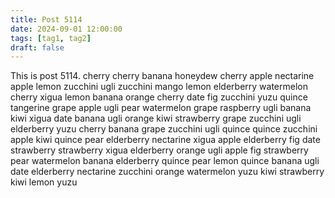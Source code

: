```yaml
---
title: Post 5114
date: 2024-09-01 12:00:00
tags: [tag1, tag2]
draft: false
---
```

This is post 5114.
cherry
cherry
banana
honeydew
cherry
apple
nectarine
apple
lemon
zucchini
ugli
zucchini
mango
lemon
elderberry
watermelon
cherry
xigua
lemon
banana
orange
cherry
date
fig
zucchini
yuzu
quince
tangerine
grape
apple
ugli
pear
watermelon
grape
raspberry
ugli
banana
kiwi
xigua
date
banana
ugli
orange
kiwi
strawberry
grape
zucchini
ugli
elderberry
yuzu
cherry
banana
grape
zucchini
ugli
quince
quince
zucchini
apple
kiwi
quince
pear
elderberry
nectarine
xigua
apple
elderberry
fig
date
strawberry
strawberry
xigua
elderberry
orange
ugli
apple
fig
strawberry
pear
watermelon
banana
elderberry
quince
pear
lemon
quince
banana
ugli
date
elderberry
nectarine
zucchini
orange
watermelon
yuzu
kiwi
strawberry
kiwi
lemon
yuzu
